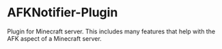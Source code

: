 # AFKNotifier-Plugin
Plugin for Minecraft server.
This includes many features that help with the AFK aspect of a Minecraft server.
